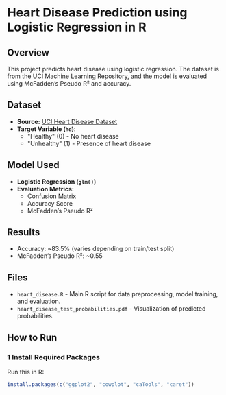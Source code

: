 # Heart Disease Prediction using Logistic Regression in R

## Overview
This project predicts heart disease using logistic regression. The dataset is from the UCI Machine Learning Repository, and the model is evaluated using McFadden’s Pseudo R² and accuracy.

## Dataset
- **Source:** [UCI Heart Disease Dataset](http://archive.ics.uci.edu/ml/machine-learning-databases/heart-disease/)
- **Target Variable (`hd`)**:  
  - "Healthy" (0) - No heart disease  
  - "Unhealthy" (1) - Presence of heart disease  

## Model Used
- **Logistic Regression (`glm()`)**
- **Evaluation Metrics:**  
  - Confusion Matrix  
  - Accuracy Score  
  - McFadden’s Pseudo R²

## Results
- Accuracy: ~83.5% (varies depending on train/test split)
- McFadden’s Pseudo R²: ~0.55
  

## Files
- `heart_disease.R` - Main R script for data preprocessing, model training, and evaluation.
- `heart_disease_test_probabilities.pdf` - Visualization of predicted probabilities.

## How to Run
### **1️ Install Required Packages**
Run this in R:
```r
install.packages(c("ggplot2", "cowplot", "caTools", "caret"))



